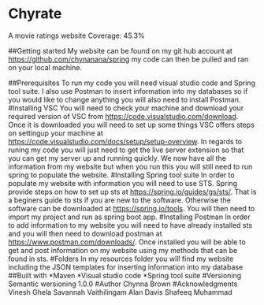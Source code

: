 # Chyrate
A movie ratings website 
Coverage: 45.3%

##Getting started
My website can be found on my git hub account at https://github.com/chynanana/spring my code can then be pulled and ran on your local machine.

##Prerequisites
To run my code you will need visual studio code and Spring tool suite. I also use Postman to insert information into my databases so if you would like to change anything you will also need to install Postman. 
#Installing VSC 
 You will need to check your machine and download your required version of VSC from https://code.visualstudio.com/download. 
 Once it is downloaded you will need to set up some things VSC offers steps on settingup your machine at https://code.visualstudio.com/docs/setup/setup-overview.
 In regards to runing my code you will just need to get the live server extension so that you can get my server up and running quickly. 
 We now have all the information from my website but when you run this you will still need to run spring to populate the website.
 #Installing Spring tool suite 
 In order to populate my website with information you will need to use STS. Spring provide steps on how to set up sts at https://spring.io/guides/gs/sts/. That is a beginers guide to sts if you are new to the software.
 Otherwise the software can be downloaded at https://spring.io/tools. You will then need to import my project and run as spring boot app. 
 #Installing Postman
 In order to add information to my website you will need to have already installed sts and you will then need to download postman at https://www.postman.com/downloads/. 
 Once installed you will be able to get and post information on my website using my methods that can be found in sts. 
 #Folders
 In my resources folder you will find my website including the JSON templates for inserting information into my database
 ##Built with
 *Maven
 *Visual studio code
 *Spring tool suite
 #Versioning
 Semantic wersioning 1.0.0
 #Author
 Chynna Brown 
 #Acknowledgments
Vinesh Ghela
Savannah Vaithilingam
Alan Davis
Shafeeq Muhammad





